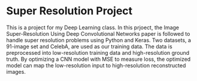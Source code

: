# Super Resolution Project

This is a project for my Deep Learning class. In this prjoect, the Image Super-Resolution Using Deep Convolutional Networks paper is followed to handle super resolution problems using Python and Keras. 
Two datasets, a 91-image set and CelebA, are used as our training data. The data is preprocessed into low-resolution training data and high-resolution ground truth. 
By optimizing a CNN model with MSE to measure loss, the optimized model can map the low-resolution input to high-resolution reconstructed images. 
